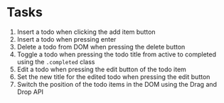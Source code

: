 # Tasks

1. Insert a todo when clicking the add item button
2. Insert a todo when pressing enter
3. Delete a todo from DOM when pressing the delete button
4. Toggle a todo when pressing the todo title from active to completed using the `.completed` class
5. Edit a todo when pressing the edit button of the todo item
6. Set the new title for the edited todo when pressing the edit button
7. Switch the position of the todo items in the DOM using the Drag and Drop API
